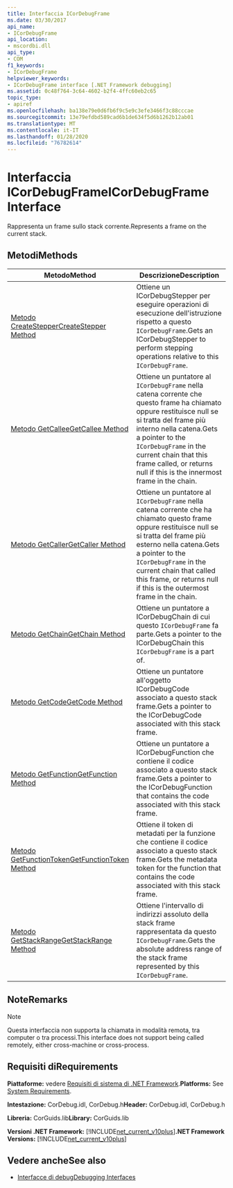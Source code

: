 ```yaml
---
title: Interfaccia ICorDebugFrame
ms.date: 03/30/2017
api_name:
- ICorDebugFrame
api_location:
- mscordbi.dll
api_type:
- COM
f1_keywords:
- ICorDebugFrame
helpviewer_keywords:
- ICorDebugFrame interface [.NET Framework debugging]
ms.assetid: 0c48f764-3c64-4602-b2f4-4ffc60eb2c65
topic_type:
- apiref
ms.openlocfilehash: ba138e79e0d6fb6f9c5e9c3efe3466f3c88cccae
ms.sourcegitcommit: 13e79efdbd589cad6b1de634f5d6b1262b12ab01
ms.translationtype: MT
ms.contentlocale: it-IT
ms.lasthandoff: 01/28/2020
ms.locfileid: "76782614"
---
```

# <a name="icordebugframe-interface"></a><span data-ttu-id="d95d6-102">Interfaccia ICorDebugFrame</span><span class="sxs-lookup"><span data-stu-id="d95d6-102">ICorDebugFrame Interface</span></span>

<span data-ttu-id="d95d6-103">Rappresenta un frame sullo stack corrente.</span><span class="sxs-lookup"><span data-stu-id="d95d6-103">Represents a frame on the current stack.</span></span>  
  
## <a name="methods"></a><span data-ttu-id="d95d6-104">Metodi</span><span class="sxs-lookup"><span data-stu-id="d95d6-104">Methods</span></span>  
  
|<span data-ttu-id="d95d6-105">Metodo</span><span class="sxs-lookup"><span data-stu-id="d95d6-105">Method</span></span>|<span data-ttu-id="d95d6-106">Descrizione</span><span class="sxs-lookup"><span data-stu-id="d95d6-106">Description</span></span>|  
|------------|-----------------|  
|[<span data-ttu-id="d95d6-107">Metodo CreateStepper</span><span class="sxs-lookup"><span data-stu-id="d95d6-107">CreateStepper Method</span></span>](icordebugframe-createstepper-method.md)|<span data-ttu-id="d95d6-108">Ottiene un ICorDebugStepper per eseguire operazioni di esecuzione dell'istruzione rispetto a questo `ICorDebugFrame`.</span><span class="sxs-lookup"><span data-stu-id="d95d6-108">Gets an ICorDebugStepper to perform stepping operations relative to this `ICorDebugFrame`.</span></span>|  
|[<span data-ttu-id="d95d6-109">Metodo GetCallee</span><span class="sxs-lookup"><span data-stu-id="d95d6-109">GetCallee Method</span></span>](icordebugframe-getcallee-method.md)|<span data-ttu-id="d95d6-110">Ottiene un puntatore al `ICorDebugFrame` nella catena corrente che questo frame ha chiamato oppure restituisce null se si tratta del frame più interno nella catena.</span><span class="sxs-lookup"><span data-stu-id="d95d6-110">Gets a pointer to the `ICorDebugFrame` in the current chain that this frame called, or returns null if this is the innermost frame in the chain.</span></span>|  
|[<span data-ttu-id="d95d6-111">Metodo GetCaller</span><span class="sxs-lookup"><span data-stu-id="d95d6-111">GetCaller Method</span></span>](icordebugframe-getcaller-method.md)|<span data-ttu-id="d95d6-112">Ottiene un puntatore al `ICorDebugFrame` nella catena corrente che ha chiamato questo frame oppure restituisce null se si tratta del frame più esterno nella catena.</span><span class="sxs-lookup"><span data-stu-id="d95d6-112">Gets a pointer to the `ICorDebugFrame` in the current chain that called this frame, or returns null if this is the outermost frame in the chain.</span></span>|  
|[<span data-ttu-id="d95d6-113">Metodo GetChain</span><span class="sxs-lookup"><span data-stu-id="d95d6-113">GetChain Method</span></span>](icordebugframe-getchain-method.md)|<span data-ttu-id="d95d6-114">Ottiene un puntatore a ICorDebugChain di cui questo `ICorDebugFrame` fa parte.</span><span class="sxs-lookup"><span data-stu-id="d95d6-114">Gets a pointer to the ICorDebugChain this `ICorDebugFrame` is a part of.</span></span>|  
|[<span data-ttu-id="d95d6-115">Metodo GetCode</span><span class="sxs-lookup"><span data-stu-id="d95d6-115">GetCode Method</span></span>](icordebugframe-getcode-method.md)|<span data-ttu-id="d95d6-116">Ottiene un puntatore all'oggetto ICorDebugCode associato a questo stack frame.</span><span class="sxs-lookup"><span data-stu-id="d95d6-116">Gets a pointer to the ICorDebugCode associated with this stack frame.</span></span>|  
|[<span data-ttu-id="d95d6-117">Metodo GetFunction</span><span class="sxs-lookup"><span data-stu-id="d95d6-117">GetFunction Method</span></span>](icordebugframe-getfunction-method.md)|<span data-ttu-id="d95d6-118">Ottiene un puntatore a ICorDebugFunction che contiene il codice associato a questo stack frame.</span><span class="sxs-lookup"><span data-stu-id="d95d6-118">Gets a pointer to the ICorDebugFunction that contains the code associated with this stack frame.</span></span>|  
|[<span data-ttu-id="d95d6-119">Metodo GetFunctionToken</span><span class="sxs-lookup"><span data-stu-id="d95d6-119">GetFunctionToken Method</span></span>](icordebugframe-getfunctiontoken-method.md)|<span data-ttu-id="d95d6-120">Ottiene il token di metadati per la funzione che contiene il codice associato a questo stack frame.</span><span class="sxs-lookup"><span data-stu-id="d95d6-120">Gets the metadata token for the function that contains the code associated with this stack frame.</span></span>|  
|[<span data-ttu-id="d95d6-121">Metodo GetStackRange</span><span class="sxs-lookup"><span data-stu-id="d95d6-121">GetStackRange Method</span></span>](icordebugframe-getstackrange-method.md)|<span data-ttu-id="d95d6-122">Ottiene l'intervallo di indirizzi assoluto della stack frame rappresentata da questo `ICorDebugFrame`.</span><span class="sxs-lookup"><span data-stu-id="d95d6-122">Gets the absolute address range of the stack frame represented by this `ICorDebugFrame`.</span></span>|  
  
## <a name="remarks"></a><span data-ttu-id="d95d6-123">Note</span><span class="sxs-lookup"><span data-stu-id="d95d6-123">Remarks</span></span>  
  
> [!NOTE]
> <span data-ttu-id="d95d6-124">Questa interfaccia non supporta la chiamata in modalità remota, tra computer o tra processi.</span><span class="sxs-lookup"><span data-stu-id="d95d6-124">This interface does not support being called remotely, either cross-machine or cross-process.</span></span>  
  
## <a name="requirements"></a><span data-ttu-id="d95d6-125">Requisiti di</span><span class="sxs-lookup"><span data-stu-id="d95d6-125">Requirements</span></span>  
 <span data-ttu-id="d95d6-126">**Piattaforme:** vedere [Requisiti di sistema di .NET Framework](../../../../docs/framework/get-started/system-requirements.md).</span><span class="sxs-lookup"><span data-stu-id="d95d6-126">**Platforms:** See [System Requirements](../../../../docs/framework/get-started/system-requirements.md).</span></span>  
  
 <span data-ttu-id="d95d6-127">**Intestazione:** CorDebug.idl, CorDebug.h</span><span class="sxs-lookup"><span data-stu-id="d95d6-127">**Header:** CorDebug.idl, CorDebug.h</span></span>  
  
 <span data-ttu-id="d95d6-128">**Libreria:** CorGuids.lib</span><span class="sxs-lookup"><span data-stu-id="d95d6-128">**Library:** CorGuids.lib</span></span>  
  
 <span data-ttu-id="d95d6-129">**Versioni .NET Framework:** [!INCLUDE[net_current_v10plus](../../../../includes/net-current-v10plus-md.md)]</span><span class="sxs-lookup"><span data-stu-id="d95d6-129">**.NET Framework Versions:** [!INCLUDE[net_current_v10plus](../../../../includes/net-current-v10plus-md.md)]</span></span>  
  
## <a name="see-also"></a><span data-ttu-id="d95d6-130">Vedere anche</span><span class="sxs-lookup"><span data-stu-id="d95d6-130">See also</span></span>

- [<span data-ttu-id="d95d6-131">Interfacce di debug</span><span class="sxs-lookup"><span data-stu-id="d95d6-131">Debugging Interfaces</span></span>](debugging-interfaces.md)

